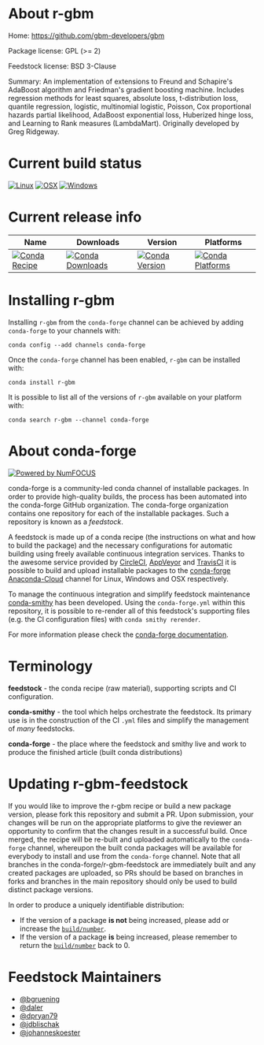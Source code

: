 <!--
# -*- mode: jinja -*-
-->

About r-gbm
===========

Home: https://github.com/gbm-developers/gbm

Package license: GPL (>= 2)

Feedstock license: BSD 3-Clause

Summary: An implementation of extensions to Freund and Schapire's AdaBoost  algorithm and Friedman's gradient boosting machine. Includes regression  methods for least squares, absolute loss, t-distribution loss, quantile  regression, logistic, multinomial logistic, Poisson, Cox proportional hazards  partial likelihood, AdaBoost exponential loss, Huberized hinge loss, and  Learning to Rank measures (LambdaMart). Originally developed by Greg Ridgeway.



Current build status
====================

[![Linux](https://img.shields.io/circleci/project/github/conda-forge/r-gbm-feedstock/master.svg?label=Linux)](https://circleci.com/gh/conda-forge/r-gbm-feedstock)
[![OSX](https://img.shields.io/travis/conda-forge/r-gbm-feedstock/master.svg?label=macOS)](https://travis-ci.org/conda-forge/r-gbm-feedstock)
[![Windows](https://img.shields.io/appveyor/ci/conda-forge/r-gbm-feedstock/master.svg?label=Windows)](https://ci.appveyor.com/project/conda-forge/r-gbm-feedstock/branch/master)

Current release info
====================

| Name | Downloads | Version | Platforms |
| --- | --- | --- | --- |
| [![Conda Recipe](https://img.shields.io/badge/recipe-r--gbm-green.svg)](https://anaconda.org/conda-forge/r-gbm) | [![Conda Downloads](https://img.shields.io/conda/dn/conda-forge/r-gbm.svg)](https://anaconda.org/conda-forge/r-gbm) | [![Conda Version](https://img.shields.io/conda/vn/conda-forge/r-gbm.svg)](https://anaconda.org/conda-forge/r-gbm) | [![Conda Platforms](https://img.shields.io/conda/pn/conda-forge/r-gbm.svg)](https://anaconda.org/conda-forge/r-gbm) |

Installing r-gbm
================

Installing `r-gbm` from the `conda-forge` channel can be achieved by adding `conda-forge` to your channels with:

```
conda config --add channels conda-forge
```

Once the `conda-forge` channel has been enabled, `r-gbm` can be installed with:

```
conda install r-gbm
```

It is possible to list all of the versions of `r-gbm` available on your platform with:

```
conda search r-gbm --channel conda-forge
```


About conda-forge
=================

[![Powered by NumFOCUS](https://img.shields.io/badge/powered%20by-NumFOCUS-orange.svg?style=flat&colorA=E1523D&colorB=007D8A)](http://numfocus.org)

conda-forge is a community-led conda channel of installable packages.
In order to provide high-quality builds, the process has been automated into the
conda-forge GitHub organization. The conda-forge organization contains one repository
for each of the installable packages. Such a repository is known as a *feedstock*.

A feedstock is made up of a conda recipe (the instructions on what and how to build
the package) and the necessary configurations for automatic building using freely
available continuous integration services. Thanks to the awesome service provided by
[CircleCI](https://circleci.com/), [AppVeyor](https://www.appveyor.com/)
and [TravisCI](https://travis-ci.org/) it is possible to build and upload installable
packages to the [conda-forge](https://anaconda.org/conda-forge)
[Anaconda-Cloud](https://anaconda.org/) channel for Linux, Windows and OSX respectively.

To manage the continuous integration and simplify feedstock maintenance
[conda-smithy](https://github.com/conda-forge/conda-smithy) has been developed.
Using the ``conda-forge.yml`` within this repository, it is possible to re-render all of
this feedstock's supporting files (e.g. the CI configuration files) with ``conda smithy rerender``.

For more information please check the [conda-forge documentation](https://conda-forge.org/docs/).

Terminology
===========

**feedstock** - the conda recipe (raw material), supporting scripts and CI configuration.

**conda-smithy** - the tool which helps orchestrate the feedstock.
                   Its primary use is in the construction of the CI ``.yml`` files
                   and simplify the management of *many* feedstocks.

**conda-forge** - the place where the feedstock and smithy live and work to
                  produce the finished article (built conda distributions)


Updating r-gbm-feedstock
========================

If you would like to improve the r-gbm recipe or build a new
package version, please fork this repository and submit a PR. Upon submission,
your changes will be run on the appropriate platforms to give the reviewer an
opportunity to confirm that the changes result in a successful build. Once
merged, the recipe will be re-built and uploaded automatically to the
`conda-forge` channel, whereupon the built conda packages will be available for
everybody to install and use from the `conda-forge` channel.
Note that all branches in the conda-forge/r-gbm-feedstock are
immediately built and any created packages are uploaded, so PRs should be based
on branches in forks and branches in the main repository should only be used to
build distinct package versions.

In order to produce a uniquely identifiable distribution:
 * If the version of a package **is not** being increased, please add or increase
   the [``build/number``](https://conda.io/docs/user-guide/tasks/build-packages/define-metadata.html#build-number-and-string).
 * If the version of a package **is** being increased, please remember to return
   the [``build/number``](https://conda.io/docs/user-guide/tasks/build-packages/define-metadata.html#build-number-and-string)
   back to 0.

Feedstock Maintainers
=====================

* [@bgruening](https://github.com/bgruening/)
* [@daler](https://github.com/daler/)
* [@dpryan79](https://github.com/dpryan79/)
* [@jdblischak](https://github.com/jdblischak/)
* [@johanneskoester](https://github.com/johanneskoester/)

